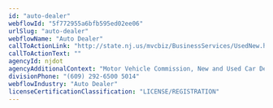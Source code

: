 ```yaml
---
id: "auto-dealer"
webflowId: "5f772955a6bfb595ed02ee06"
urlSlug: "auto-dealer"
webflowName: "Auto Dealer"
callToActionLink: "http://state.nj.us/mvcbiz/BusinessServices/UsedNew.htm"
callToActionText: ""
agencyId: njdot
agencyAdditionalContext: "Motor Vehicle Commission, New and Used Car Dealerships and Leasing Licenses"
divisionPhone: "(609) 292-6500 5014"
webflowIndustry: "Auto Dealer"
licenseCertificationClassification: "LICENSE/REGISTRATION"
---
```

